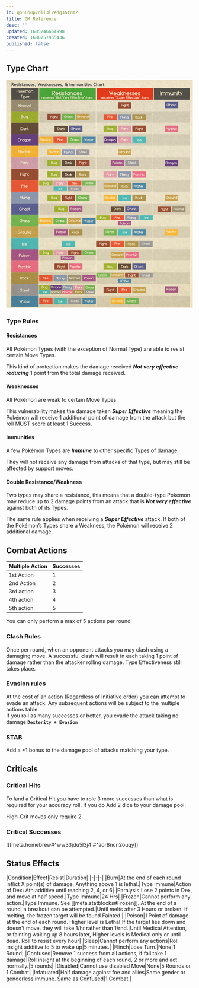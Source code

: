```yaml
---
id: q566bup7dii3l2edg3atrm2
title: GM Reference
desc: ''
updated: 1685246664998
created: 1680757935436
published: false
---
```


## Type Chart
![](typechart.png)

### Type Rules
#### Resistances
All Pokémon Types (with the exception of Normal
Type) are able to resist certain Move Types.

This kind of protection makes the damage
received _**Not very effective reducing**_ 1 point
from the total damage received.

#### Weaknesses
All Pokémon are weak to certain Move Types.

This vulnerability makes the damage taken
_**Super Effective**_ meaning the Pokémon will
receive 1 additional point of damage from the
attack but the roll MUST score at least 1 Success.

#### Immunities
A few Pokémon Types are _**Immune**_ to other
specific Types of damage.

They will not receive any damage from
attacks of that type, but may still be affected
by support moves.

#### Double Resistance/Weakness
Two types may share a resistance, this means
that a double-type Pokémon may reduce up
to 2 damage points from an attack that is _**Not
very effective**_ against both of its Types.

The same rule applies when receiving a
_**Super Effective**_ attack. If both of the Pokémon’s Types share a Weakness, the Pokémon
will receive 2 additional damage.

## Combat Actions
|Multiple Action|Successes|
|-|-|
|1st Action|1|
|2nd Action|2|
|3rd action|3|
|4th action|4|
|5th action|5|
You can only perform a max of 5 actions per round

### Clash Rules
Once per round, when an opponent attacks you may clash using a damaging move. A successful clash will result in each taking 1 point of damage rather than the attacker rolling damage. Type Effectiveness still takes place.

### Evasion rules
At the cost of an action (Regardless of Initiative order) you can attempt to evade an attack. Any subsequent actions will be subject to the multiple actions table.  
If you roll as many successes or better, you evade the attack taking no damage **`Dexterity + Evasion`**

### STAB
Add a +1 bonus to the damage pool of attacks matching your type.

## Criticals
### Critical Hits
To land a Critical Hit you have to role 3 more successes than what is required for your accuracy roll. If you do Add 2 dice to your damage pool.

High-Crit moves only require 2.

### Critical Successes
![[meta.homebrew#^ww33jdu5l3j4:#^aor8ncn2ouqy]]

## Status Effects
|Condition|Effect|Resist|Duration|
|-|-|-|
|Burn|At the end of each round inflict X point(s) of damage. Anything above 1 is lethal.|Type Immune|Action of Dex+Ath additive until reaching 2, 4, or 6|
|Paralysis|Lose 2 points in Dex, and move at half speed.|Type Immune|24 Hrs|
|Frozen|Cannot perform any action.|Type Immune. See [[meta.statblocks#Frozen]]. At the end of a round, a breakout can be attempted.|Until melts after 3 Hours or broken. If melting, the frozen target will be found Fainted.|
|Poison|1 Point of damage at the end of each round. Higher level is Lethal|If the target lies down and doesn't move. they will take 1/hr rather than 1/rnd.|Until Medical Attention, or fainting waking up 8 hours later, Higher levels is Medical only or until dead. Roll to resist every hour|
|Sleep|Cannot perform any actions|Roll insight additive to 5 to wake up|5 minutes.|
|Flinch|Lose Turn.|None|1 Round|
|Confused|Remove 1 success from all actions, if fail take 1 damage|Roll insight at the beginning of each round, 2 or more and act normally.|5 rounds|
|Disabled|Cannot use disabled Move|None|5 Rounds or 1 Combat|
|Infatuated|Half damage against foe and allies|Same gender or genderless immune. Same as Confused|1 Combat.|